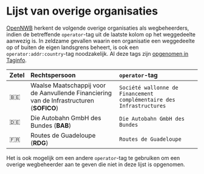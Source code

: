 Lijst van overige organisaties
==============================

[OpenNWB](../README.md) herkent de volgende overige organisaties als wegbeheerders, indien de betreffende `operator`-tag uit de laatste kolom op het weggedeelte aanwezig is.
In zeldzame gevallen waarin een organisatie een weggedeelte op of buiten de eigen landsgrens beheert, is ook een `operator:addr:country`-tag noodzakelijk.
Al deze tags zijn [opgenomen in Taginfo](https://taginfo.openstreetmap.org/projects/opennwb#tags).

| Zetel | Rechtspersoon | `operator`-tag |
| :--- | :--- | :--- |
| 🇧🇪 | Waalse Maatschappij voor de Aanvullende Financiering van de Infrastructuren (**SOFICO**) | `Société wallonne de Financement complémentaire des Infrastructures` |
| 🇩🇪 | Die Autobahn GmbH des Bundes (**BAB**) | `Die Autobahn GmbH des Bundes` |
| 🇫🇷 | Routes de Guadeloupe (**RDG**) | `Routes de Guadeloupe` |

Het is ook mogelijk om een andere `operator`-tag te gebruiken om een overige wegbeheerder aan te geven die niet in deze lijst is opgenomen.
